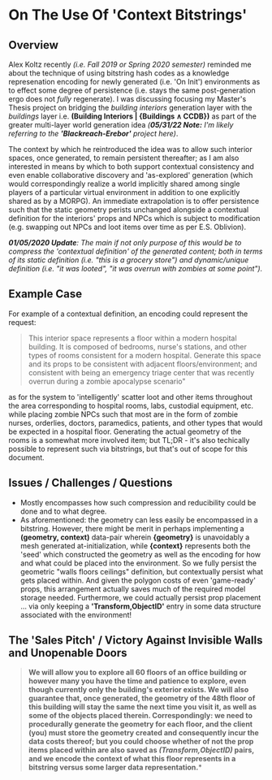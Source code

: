 
# On The Use Of 'Context Bitstrings'

## Overview

Alex Koltz recently *(i.e. Fall 2019 or Spring 2020 semester)* reminded me about the technique of using bitstring hash codes as a knowledge represenation encoding for newly generated (i.e. 'On Init') environments as to effect some degree of persistence (i.e. stays the same post-generation ergo does not *fully* regenerate). I was discussing focusing my Master's Thesis project on bridging the *building interiors* generation layer with the *buildings* layer i.e. **(Building Interiors | {Buildings ∧ CCDB})** as part of the greater multi-layer world generation idea *(**05/31/22 Note:** I'm likely referring to the **'Blackreach-Erebor'** project here)*. 

The context by which he reintroduced the idea was to allow such interior spaces, once generated, to remain persistent thereafter; as I am also interested in means by which to both support contextual consistency and even enable collaborative discovery and 'as-explored' generation (which would correspondingly realize a world implicitly shared among single players of a particular virtual environment in addition to one explicitly shared as by a MORPG). An immediate extrapolation is to offer persistence such that the static geometry perists unchanged alongside a contextual definition for the interiors' props and NPCs which is subject to modification (e.g. swapping out NPCs and loot items over time as per E.S. Oblivion).

***01/05/2020 Update**: The main if not only purpose of this would be to compress the 'contextual definition' of the generated content; both in terms of its static definition (i.e. "this is a grocery store") and dynamic/unique definition (i.e. "it was looted", "it was overrun with zombies at some point").*

## Example Case

For example of a contextual definition, an encoding could represent the request:
> This interior space represents a floor within a modern hospital building. It is composed of bedrooms, nurse's stations, and other types of rooms consistent for a modern hospital. Generate this space and its props to be consistent with adjacent floors/environment; and consistent with being an emergency triage center that was recently overrun during a zombie apocalypse scenario"

as for the system to 'intelligently' scatter loot and other items throughout the area corresponding to hospital rooms, labs, custodial equipment, etc. while placing zombie NPCs such that most are in the form of zombie nurses, orderlies, doctors, paramedics, patients, and other types that would be expected in a hospital floor. Generating the actual geometry of the rooms is a somewhat more involved item; but TL;DR - it's also techically possible to represent such via bitstrings, but that's out of scope for this document.

## Issues / Challenges / Questions

* Mostly encompasses how such compression and reducibility could be done and to what degree. 
* As aforementioned: the geometry can less easily be encompassed in a bitstring. However, there might be merit in perhaps implementing a **(geometry, context)** data-pair wherein **{geometry}** is unavoidably a mesh generated at-initialization, while **{context}** represents both the 'seed' which constructed the geometry as well as the encoding for how and what could be placed into the environment. So we fully persist the geometric "walls floors ceilings" definition, but contextually persist what gets placed within. And given the polygon costs of even 'game-ready' props, this arrangement actually saves much of the required model storage needed. Furthermore, we could actually persist prop placement … via only keeping a **'Transform,ObjectID'** entry in some data structure associated with the environment!

## The 'Sales Pitch' / Victory Against Invisible Walls and Unopenable Doors

> **We will allow you to explore all 60 floors of an office building or however many you have the time and patience to explore, even though currently only the building's exterior exists. We will also guarantee that, once generated, the geometry of the 48th floor of this building will stay the same the next time you visit it, as well as some of the objects placed therein. Correspondingly: we need to procedurally generate the geometry for each floor, and the client (you) must store the geometry created and consequently incur the data costs thereof; but you could choose whether of not the prop items placed within are also saved as *(Transform,ObjectID)* pairs, and we encode the context of what this floor represents in a bitstring versus some larger data representation.***
